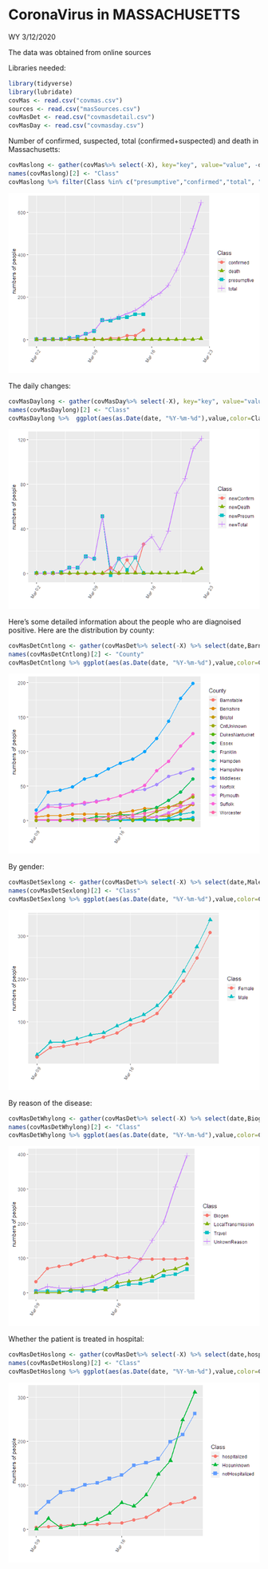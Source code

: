CoronaVirus in MASSACHUSETTS
================
WY
3/12/2020

The data was obtained from online sources

Libraries needed:

``` r
library(tidyverse)
library(lubridate)
covMas <- read.csv("covmas.csv")
sources <- read.csv("masSources.csv")
covMasDet <- read.csv("covmasdetail.csv")
covMasDay <- read.csv("covmasday.csv")
```

Number of confirmed, suspected, total (confirmed+suspected) and death in
Massachusetts:

``` r
covMaslong <- gather(covMas%>% select(-X), key="key", value="value", -date)
names(covMaslong)[2] <- "Class"
covMaslong %>% filter(Class %in% c("presumptive","confirmed","total", "death"))%>% ggplot(aes(as.Date(date, "%Y-%m-%d"),value,color=Class,shape=Class))+geom_line(size=1)+geom_point(size=3)+ylab("numbers of people")+xlab("")+theme(axis.text.x = element_text(angle = 60, hjust = 1))
```

![](Report_MA_files/figure-gfm/plotting-1.png)<!-- -->

The daily changes:

``` r
covMasDaylong <- gather(covMasDay%>% select(-X), key="key", value="value", -date)
names(covMasDaylong)[2] <- "Class"
covMasDaylong %>%  ggplot(aes(as.Date(date, "%Y-%m-%d"),value,color=Class,shape=Class))+geom_line(size=1)+geom_point(size=3)+ylab("numbers of people")+xlab("")+theme(axis.text.x = element_text(angle = 60, hjust = 1))
```

![](Report_MA_files/figure-gfm/plotting%20for%20daily%20changes-1.png)<!-- -->

Here’s some detailed information about the people who are diagnoised
positive. Here are the distribution by county:

``` r
covMasDetCntlong <- gather(covMasDet%>% select(-X) %>% select(date,Barnstable,Berkshire,Bristol,Franklin,Essex,Hampden,Hampshire,Middlesex,Norfolk,DukesNantucket,Plymouth,Suffolk,Worcester,CntUnknown), key="key", value="value", -date)
names(covMasDetCntlong)[2] <- "County"
covMasDetCntlong %>% ggplot(aes(as.Date(date, "%Y-%m-%d"),value,color=County))+geom_line(size=1)+geom_point(size=3)+ylab("numbers of people")+xlab("")+theme(axis.text.x = element_text(angle = 60, hjust = 1))
```

![](Report_MA_files/figure-gfm/unnamed-chunk-1-1.png)<!-- -->

By gender:

``` r
covMasDetSexlong <- gather(covMasDet%>% select(-X) %>% select(date,Male,Female), key="key", value="value", -date)
names(covMasDetSexlong)[2] <- "Class"
covMasDetSexlong %>% ggplot(aes(as.Date(date, "%Y-%m-%d"),value,color=Class,shape=Class))+geom_line(size=1)+geom_point(size=3)+ylab("numbers of people")+xlab("")+theme(axis.text.x = element_text(angle = 60, hjust = 1))
```

![](Report_MA_files/figure-gfm/unnamed-chunk-2-1.png)<!-- -->

By reason of the disease:

``` r
covMasDetWhylong <- gather(covMasDet%>% select(-X) %>% select(date,Biogen,Travel,LocalTransmission,UnkownReason), key="key", value="value", -date)
names(covMasDetWhylong)[2] <- "Class"
covMasDetWhylong %>% ggplot(aes(as.Date(date, "%Y-%m-%d"),value,color=Class,shape=Class))+geom_line(size=1)+geom_point(size=3)+ylab("numbers of people")+xlab("")+theme(axis.text.x = element_text(angle = 60, hjust = 1))
```

![](Report_MA_files/figure-gfm/unnamed-chunk-3-1.png)<!-- -->

Whether the patient is treated in hospital:

``` r
covMasDetHoslong <- gather(covMasDet%>% select(-X) %>% select(date,hospitalized,notHospitalized,Hosunknown), key="key", value="value", -date)
names(covMasDetHoslong)[2] <- "Class"
covMasDetHoslong %>% ggplot(aes(as.Date(date, "%Y-%m-%d"),value,color=Class,shape=Class))+geom_line(size=1)+geom_point(size=3)+ylab("numbers of people")+xlab("")+theme(axis.text.x = element_text(angle = 60, hjust = 1))
```

![](Report_MA_files/figure-gfm/unnamed-chunk-4-1.png)<!-- -->
